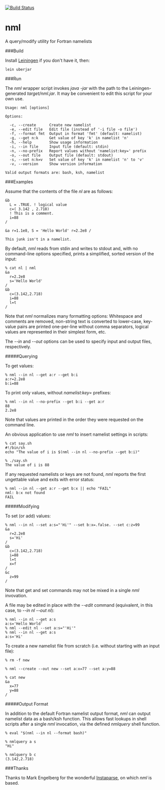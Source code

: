 [![Build Status](https://travis-ci.org/maddenp/nml.svg)](https://travis-ci.org/maddenp/nml)

nml
===

A query/modify utility for Fortran namelists

###Build

Install [Leiningen](http://leiningen.org/) if you don't have it, then:

`lein uberjar`

###Run

The _nml_ wrapper script invokes _java -jar_ with the path to the Leiningen-generated _target/nml.jar_. It may be convenient to edit this script for your own use.

````
Usage: nml [options]

Options:

  -c, --create      Create new namelist
  -e, --edit file   Edit file (instead of '-i file -o file')
  -f, --format fmt  Output in format 'fmt' (default: namelist)
  -g, --get n:k     Get value of key 'k' in namelist 'n'
  -h, --help        Show usage information
  -i, --in file     Input file (default: stdin)
  -n, --no-prefix   Report values without 'namelist:key=' prefix
  -o, --out file    Output file (default: stdout)
  -s, --set n:k=v   Set value of key 'k' in namelist 'n' to 'v'
  -v, --version     Show version information

Valid output formats are: bash, ksh, namelist
````

###Examples

Assume that the contents of the file _nl_ are as follows:

```
&b
  L = .TRUE. ! logical value
  c=( 3.142 , 2.718)
  ! This is a comment.
  i=88
/

&a r=1.1e8, S = 'Hello World' r=2.2e8 /

This junk isn't in a namelist.
```

By default, _nml_ reads from stdin and writes to stdout and, with no command-line options specified, prints a simplified, sorted version of the input:

```
% cat nl | nml
&a
  r=2.2e8
  s='Hello World'
/
&b
  c=(3.142,2.718)
  i=88
  l=t
/
````

Note that _nml_ normalizes many formatting options: Whitespace and comments are removed, non-string text is converted to lower-case, key-value pairs are printed one-per-line without comma separators, logical values are represented in their simplest form, etc.

The _--in_ and _--out_ options can be used to specify input and output files, respectively.

#####Querying

To get values:

````
% nml --in nl --get a:r --get b:i
a:r=2.2e8
b:i=88
````

To print only values, without _namelist:key=_ prefixes:

````
% nml --in nl --no-prefix --get b:i --get a:r
88
2.2e8
````

Note that values are printed in the order they were requested on the command line.

An obvious application to use _nml_ to insert namelist settings in scripts:

```
% cat say.sh
#!/bin/sh
echo "The value of i is $(nml --in nl --no-prefix --get b:i)"

% ./say.sh
The value of i is 88
````

If any requested namelists or keys are not found, _nml_ reports the first ungettable value and exits with error status:

````
% nml --in nl --get a:r --get b:x || echo "FAIL"
nml: b:x not found
FAIL
````

#####Modifying

To set (or add) values:

````
% nml --in nl --set a:s="'Hi'" --set b:x=.false. --set c:z=99
&a
  r=2.2e8
  s='Hi'
/
&b
  c=(3.142,2.718)
  i=88
  l=t
  x=f
/
&c
  z=99
/
````

Note that get and set commands may not be mixed in a single _nml_ invovation.

A file may be edited in place with the _--edit_ command (equivalent, in this case, to _--in nl --out nl_):

````
% nml --in nl --get a:s
a:s='Hello World'
% nml --edit nl --set a:s="'Hi'"
% nml --in nl --get a:s
a:s='Hi'
````

To create a new namelist file from scratch (i.e. without starting with an input file):

````
% rm -f new

% nml --create --out new --set a:x=77 --set a:y=88

% cat new
&a
  x=77
  y=88
/
````

#####Output Format

In addition to the default Fortran namelist output format, _nml_ can output namelist data as a bash/ksh function. This allows fast lookups in shell scripts after a single _nml_ invocation, via the defined _nmlquery_ shell function.

````
% eval "$(nml --in nl --format bash)"

% nmlquery a s
"Hi"

% nmlquery b c
(3.142,2.718)
````

###Thanks

Thanks to Mark Engelberg for the wonderful [Instaparse](https://github.com/Engelberg/instaparse), on which _nml_ is based.
